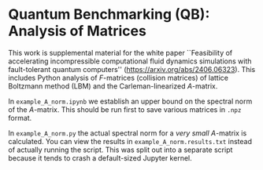 # Quantum Benchmarking (QB): Analysis of Matrices 

This work is supplemental material for the white paper ``Feasibility of accelerating incompressible computational fluid
dynamics simulations with fault-tolerant quantum computers'' (https://arxiv.org/abs/2406.06323).  This includes Python analysis of $F$-matrices (collision matrices) of lattice Boltzmann method (LBM) and the Carleman-linearized $A$-matrix.

In `example_A_norm.ipynb` we establish an upper bound on the spectral norm of the $A$-matrix.  This should be run first to save various matrices in `.npz` format.

In `example_A_norm.py` the actual spectral norm for a *very small* $A$-matrix is calculated.  You can view the results in `example_A_norm.results.txt` instead of actually running the script.  This was split out into a separate script because it tends to crash a default-sized Jupyter kernel.









